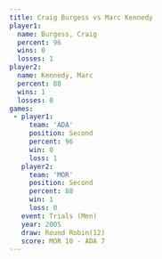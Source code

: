 ```yaml
---
title: Craig Burgess vs Marc Kennedy
player1:              
  name: Burgess, Craig
  percent: 96         
  wins: 0             
  losses: 1           
player2:              
  name: Kennedy, Marc 
  percent: 88         
  wins: 1             
  losses: 0           
games:
 - player1:          
     team: 'ADA'     
     position: Second
     percent: 96     
     win: 0          
     loss: 1         
   player2:          
     team: 'MOR'     
     position: Second
     percent: 88     
     win: 1          
     loss: 0         
   event: Trials (Men)  
   year: 2005           
   draw: Round Robin(12)
   score: MOR 10 - ADA 7
---
```

